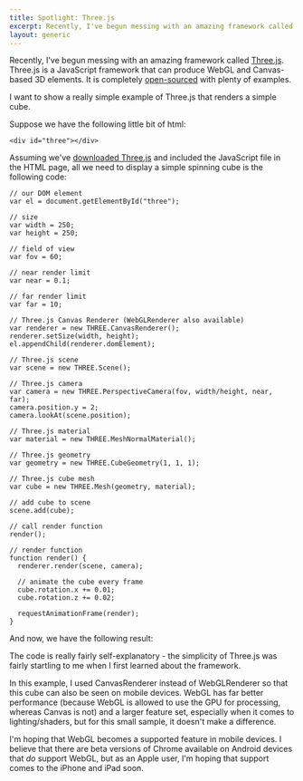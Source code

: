 ```yaml
---
title: Spotlight: Three.js
excerpt: Recently, I've begun messing with an amazing framework called [Three.js](http://threejs.org/). Three.js is a JavaScript framework that can produce WebGL and Canvas-based 3D elements. It is completely [open-sourced](https://github.com/mrdoob/three.js/) with plenty of examples. I want to show a really simple example of Three.js that renders a simple cube.
layout: generic
---
```


Recently, I've begun messing with an amazing framework called [Three.js](http://threejs.org/). Three.js is a JavaScript framework that can produce WebGL and Canvas-based 3D elements. It is completely [open-sourced](https://github.com/mrdoob/three.js/) with plenty of examples.

I want to show a really simple example of Three.js that renders a simple cube.

Suppose we have the following little bit of html:

    <div id="three"></div>

Assuming we've [downloaded Three.js](https://raw.github.com/mrdoob/three.js/master/build/three.min.js) and included the JavaScript file in the HTML page, all we need to display a simple spinning cube is the following code:

    // our DOM element
    var el = document.getElementById("three");

    // size
    var width = 250;
    var height = 250;

    // field of view
    var fov = 60;

    // near render limit
    var near = 0.1;

    // far render limit
    var far = 10;

    // Three.js Canvas Renderer (WebGLRenderer also available)
    var renderer = new THREE.CanvasRenderer();
    renderer.setSize(width, height);
    el.appendChild(renderer.domElement);

    // Three.js scene
    var scene = new THREE.Scene();

    // Three.js camera
    var camera = new THREE.PerspectiveCamera(fov, width/height, near, far);
    camera.position.y = 2;
    camera.lookAt(scene.position);

    // Three.js material
    var material = new THREE.MeshNormalMaterial();

    // Three.js geometry
    var geometry = new THREE.CubeGeometry(1, 1, 1);

    // Three.js cube mesh
    var cube = new THREE.Mesh(geometry, material);

    // add cube to scene
    scene.add(cube);

    // call render function
    render();

    // render function
    function render() {
      renderer.render(scene, camera);

      // animate the cube every frame
      cube.rotation.x += 0.01;
      cube.rotation.z += 0.02;

      requestAnimationFrame(render);
    }

And now, we have the following result:

<center><div id="three"></div></center>
<script src="http://threejs.org/build/three.min.js"></script>
<script>
var el = document.getElementById("three");
var width = 250;
var height = 250;
var fov = 60;
var near = 0.1;
var far = 10;
var renderer = new THREE.CanvasRenderer();
renderer.setSize(width, height);
el.appendChild(renderer.domElement);
var scene = new THREE.Scene();
var camera = new THREE.PerspectiveCamera(fov, width/height, near, far);
camera.position.y = 2;
camera.lookAt(scene.position);
var material = new THREE.MeshNormalMaterial();
var geometry = new THREE.CubeGeometry(1, 1, 1);
var cube = new THREE.Mesh(geometry, material);
scene.add(cube);
render();
function render() {
  renderer.render(scene, camera);
  cube.rotation.x += 0.01;
  cube.rotation.z += 0.02;
  requestAnimationFrame(render);
}
</script>

The code is really fairly self-explanatory - the simplicity of Three.js was fairly startling to me when I first learned about the framework.

In this example, I used CanvasRenderer instead of WebGLRenderer so that this cube can also be seen on mobile devices. WebGL has far better performance (because WebGL is allowed to use the GPU for processing, whereas Canvas is not) and a larger feature set, especially when it comes to lighting/shaders, but for this small sample, it doesn't make a difference.

I'm hoping that WebGL becomes a supported feature in mobile devices. I believe that there are beta versions of Chrome available on Android devices that *do* support WebGL, but as an Apple user, I'm hoping that support comes to the iPhone and iPad soon.
